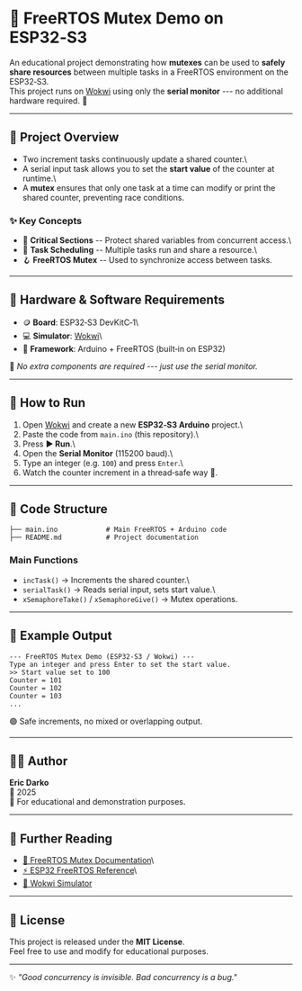 # 🔐 FreeRTOS Mutex Demo on ESP32‑S3

An educational project demonstrating how **mutexes** can be used to
**safely share resources** between multiple tasks in a FreeRTOS
environment on the ESP32‑S3.\
This project runs on [Wokwi](https://wokwi.com/) using only the **serial
monitor** --- no additional hardware required. 🚀

------------------------------------------------------------------------

## 🧠 Project Overview

-   Two increment tasks continuously update a shared counter.\
-   A serial input task allows you to set the **start value** of the
    counter at runtime.\
-   A **mutex** ensures that only one task at a time can modify or print
    the shared counter, preventing race conditions.

### ✨ Key Concepts

-   🧭 **Critical Sections** -- Protect shared variables from concurrent
    access.\
-   🧵 **Task Scheduling** -- Multiple tasks run and share a resource.\
-   🪝 **FreeRTOS Mutex** -- Used to synchronize access between tasks.

------------------------------------------------------------------------

## 🧰 Hardware & Software Requirements

-   🪙 **Board**: ESP32‑S3 DevKitC‑1\
-   💻 **Simulator**: [Wokwi](https://wokwi.com/)\
-   🧠 **Framework**: Arduino + FreeRTOS (built‑in on ESP32)

📝 *No extra components are required --- just use the serial monitor.*

------------------------------------------------------------------------

## 🧪 How to Run

1.  Open [Wokwi](https://wokwi.com/) and create a new **ESP32‑S3
    Arduino** project.\
2.  Paste the code from `main.ino` (this repository).\
3.  Press **▶ Run**.\
4.  Open the **Serial Monitor** (115200 baud).\
5.  Type an integer (e.g. `100`) and press `Enter`.\
6.  Watch the counter increment in a thread‑safe way 🧮.

------------------------------------------------------------------------

## 📜 Code Structure

    ├── main.ino            # Main FreeRTOS + Arduino code
    ├── README.md           # Project documentation

### Main Functions

-   `incTask()` → Increments the shared counter.\
-   `serialTask()` → Reads serial input, sets start value.\
-   `xSemaphoreTake()` / `xSemaphoreGive()` → Mutex operations.

------------------------------------------------------------------------

## 🧭 Example Output

    --- FreeRTOS Mutex Demo (ESP32-S3 / Wokwi) ---
    Type an integer and press Enter to set the start value.
    >> Start value set to 100
    Counter = 101
    Counter = 102
    Counter = 103
    ...

🟢 Safe increments, no mixed or overlapping output.

------------------------------------------------------------------------

## 🧑‍💻 Author

**Eric Darko**\
📅 2025\
📡 For educational and demonstration purposes.

------------------------------------------------------------------------

## 🧭 Further Reading

-   [📘 FreeRTOS Mutex
    Documentation](https://www.freertos.org/Embedded-RTOS-Mutexes.html)\
-   [⚡ ESP32 FreeRTOS Reference](https://docs.espressif.com/)\
-   [🧪 Wokwi Simulator](https://wokwi.com/)

------------------------------------------------------------------------

## 🪪 License

This project is released under the **MIT License**.\
Feel free to use and modify for educational purposes.

------------------------------------------------------------------------

✨ *"Good concurrency is invisible. Bad concurrency is a bug."*
